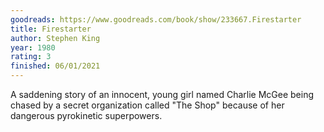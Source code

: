 ```yaml
---
goodreads: https://www.goodreads.com/book/show/233667.Firestarter
title: Firestarter
author: Stephen King
year: 1980
rating: 3
finished: 06/01/2021
---
```


A saddening story of an innocent, young girl named Charlie McGee being
chased by a secret organization called "The Shop" because of
her dangerous pyrokinetic superpowers.
